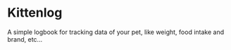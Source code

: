 # Kittenlog
A simple logbook for tracking data of your pet, like weight, food intake and brand, etc...
